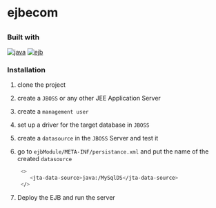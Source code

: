 # ejbecom
##
### Built with
[![java][java.com]][java-url]
[![ejb][ejb.com]][ejb-url]
### Installation

1. clone the project
2. create a `JBOSS` or any other JEE Application Server 
3. create a `management user`
4. set up a driver for the target database in `JBOSS`
5. create a `datasource` in the `JBOSS` Server and test it
6. go to `ejbModule/META-INF/persistance.xml` and put the name of the created `datasource`
   ```sh
    <>
       <jta-data-source>java:/MySqlDS</jta-data-source> 
    </>
   ```
  
3. Deploy the EJB and run the server



<!-- MARKDOWN LINKS & IMAGES -->
<!-- https://www.markdownguide.org/basic-syntax/#reference-style-links -->
[ejb.com]:https://img.shields.io/badge/Specifications%20-EJB%20,%20JPA-red
[java.com]:	https://img.shields.io/badge/Java-ED8B00?style=for-the-badge&logo=openjdk&logoColor=white
[java-url]:https://docs.oracle.com/en/java/
[ejb-url]:https://gayerie.dev/epsi-b3-orm/javaee_orm/ejb.html
